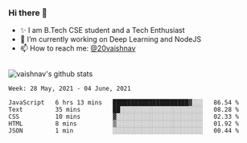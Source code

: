 ### Hi there 👋

<!--
**vaishnav-197/vaishnav-197** is a ✨ _special_ ✨ repository because its `README.md` (this file) appears on your GitHub profile.

Here are some ideas to get you started:
-->

- ✨ I am B.Tech CSE student and a Tech Enthusiast
- 🔭 I’m currently working on Deep Learning and NodeJS
- 📫 How to reach me: [@20vaishnav](https://twitter.com/20vaishnav)


<img src="https://github.com/vaishnav-197/vaishnav-197/blob/main/images/stat.svg" alt=""/>


![vaishnav's github stats](https://github-readme-stats.vercel.app/api?username=vaishnav-197&show_icons=true&theme=dark&count_private=true)



<!--START_SECTION:waka-->
```text
Week: 28 May, 2021 - 04 June, 2021

JavaScript   6 hrs 13 mins   █████████████████████▓░░░   86.54 % 
Text         35 mins         ██░░░░░░░░░░░░░░░░░░░░░░░   08.28 % 
CSS          10 mins         ▓░░░░░░░░░░░░░░░░░░░░░░░░   02.33 % 
HTML         8 mins          ▒░░░░░░░░░░░░░░░░░░░░░░░░   01.92 % 
JSON         1 min           ░░░░░░░░░░░░░░░░░░░░░░░░░   00.44 % 
```
<!--END_SECTION:waka-->

